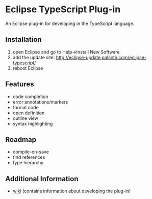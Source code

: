 # Eclipse TypeScript Plug-in

An Eclipse plug-in for developing in the TypeScript language.

## Installation
1. open Eclipse and go to Help->Install New Software
1. add the update site: http://eclipse-update.palantir.com/eclipse-typescript/
1. reboot Eclipse

## Features
* code completion
* error annotations/markers
* format code
* open definition
* outline view
* syntax highlighting

## Roadmap
* compile-on-save
* find references
* type hierarchy

## Additional Information
* [wiki](https://github.com/palantir/eclipse-typescript/wiki) (contains information about developing the plug-in)
